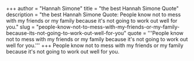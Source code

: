+++
author = "Hannah Simone"
title = "the best Hannah Simone Quote"
description = "the best Hannah Simone Quote: People know not to mess with my friends or my family because it's not going to work out well for you."
slug = "people-know-not-to-mess-with-my-friends-or-my-family-because-its-not-going-to-work-out-well-for-you"
quote = '''People know not to mess with my friends or my family because it's not going to work out well for you.'''
+++
People know not to mess with my friends or my family because it's not going to work out well for you.
